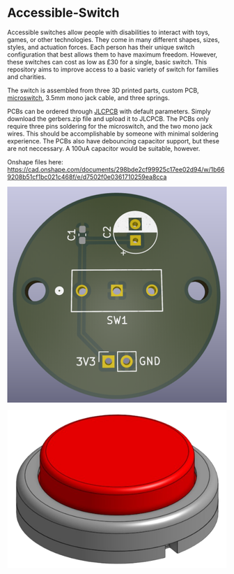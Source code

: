 # Accessible-Switch
Accessible switches allow people with disabilities to interact with toys, games, or other technologies. They come in many different shapes, sizes, styles, and actuation forces. Each person has their unique switch configuration that best allows them to have maximum freedom. However, these switches can cost as low as £30 for a single, basic switch. This repository aims to improve access to a basic variety of switch for families and charities.

The switch is assembled from three 3D printed parts, custom PCB, [microswitch](https://uk.farnell.com/omron-electronic-components/d2fs-f-n/microswitch-plunger-spst-0-1a/dp/2402441), 3.5mm mono jack cable, and three springs.

PCBs can be ordered through [JLCPCB](https://jlcpcb.com/) with default parameters. Simply download the gerbers.zip file and upload it to JLCPCB. The PCBs only require three pins soldering for the microswitch, and the two mono jack wires. This should be accomplishable by someone with minimal soldering experience. The PCBs also have debouncing capacitor support, but these are not neccessary. A 100uA capacitor would be suitable, however.

Onshape files here: https://cad.onshape.com/documents/298bde2cf99925c17ee02d94/w/1b669208b51cf1bc021c468f/e/d7502f0e0361710259ea8cca 

![alt text](https://github.com/greenpanda111/Accessible-Switch/blob/main/Images/SwitchPCBImage.png?raw=true)

![alt text](https://github.com/greenpanda111/Accessible-Switch/blob/main/Images/switch.png?raw=true)
